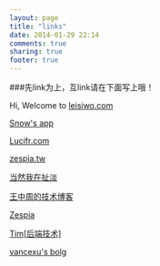 ```yaml
---
layout: page
title: "links"
date: 2014-01-29 22:14
comments: true
sharing: true
footer: true
---
```


###先link为上，互link请在下面写上哦！

Hi, Welcome to [leisiwo.com](http://leisiwo.com)


[Snow's app](http://snowleung.cnblogs.com)

[Lucifr.com](http://lucifr.com)

[zespia.tw](http://zespia.tw)

[当然我在扯淡](http://www.yinwang.org)

[王中周的技术博客](http://wangzz.github.io)

[Zespia](http://zespia.tw)

[Tim[后端技术]](http://timyang.net/)

[vancexu's bolg](http://vancexu.github.io)
